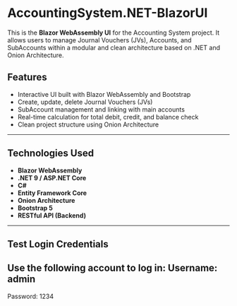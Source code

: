 # AccountingSystem.NET-BlazorUI

This is the **Blazor WebAssembly UI** for the Accounting System project. It allows users to manage Journal Vouchers (JVs), Accounts, and SubAccounts within a modular and clean architecture based on .NET and Onion Architecture.

## Features

- Interactive UI built with Blazor WebAssembly and Bootstrap
- Create, update, delete Journal Vouchers (JVs)
- SubAccount management and linking with main accounts
- Real-time calculation for total debit, credit, and balance check
- Clean project structure using Onion Architecture

---

## Technologies Used

- **Blazor WebAssembly**
- **.NET 9 / ASP.NET Core**
- **C#**
- **Entity Framework Core**
- **Onion Architecture**
- **Bootstrap 5**
- **RESTful API (Backend)**

---

## Test Login Credentials

Use the following account to log in:
Username: admin
--
Password: 1234
